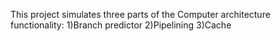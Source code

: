 This project simulates three parts of the Computer architecture functionality:
1)Branch predictor
2)Pipelining
3)Cache
